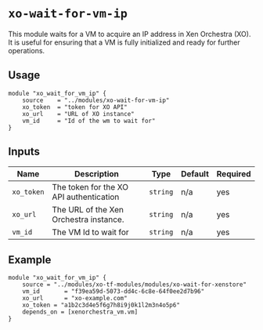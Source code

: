# `xo-wait-for-vm-ip`

This module waits for a VM to acquire an IP address in Xen Orchestra (XO). It is useful for ensuring that a VM is fully initialized and ready for further operations.

## Usage


```hcl
module "xo_wait_for_vm_ip" {
    source    = "../modules/xo-wait-for-vm-ip"
    xo_token  = "token for XO API"
    xo_url    = "URL of XO instance"
    vm_id     = "Id of the wm to wait for"
}
```

## Inputs

| Name         | Description                              | Type     | Default | Required |
|--------------|------------------------------------------|----------|---------|----------|
| `xo_token`   | The token for the XO API authentication  | `string` | n/a     | yes      |
| `xo_url`     | The URL of the Xen Orchestra instance.   | `string` | n/a     | yes      |
| `vm_id`      | The VM Id to wait for                    | `string` | n/a     | yes      |


## Example

```hcl
module "xo_wait_for_vm_ip" {
    source = "../modules/xo-tf-modules/modules/xo-wait-for-xenstore"
    vm_id       = "f39ea59d-5073-dd4c-6c8e-64f0ee2d7b96"
    xo_url      = "xo-example.com"
    xo_token = "a1b2c3d4e5f6g7h8i9j0k1l2m3n4o5p6"
    depends_on = [xenorchestra_vm.vm]
}

```
